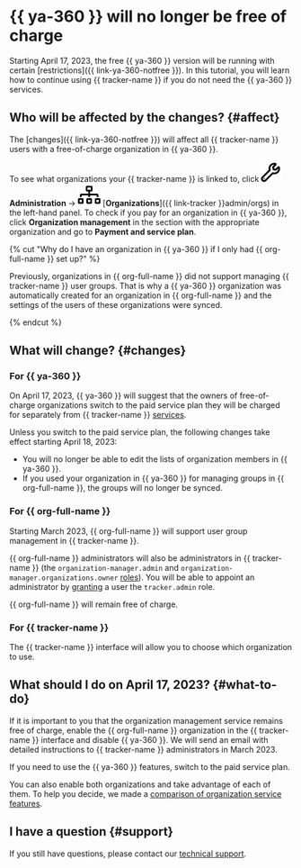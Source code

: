 # {{ ya-360 }} will no longer be free of charge

Starting April 17, 2023, the free {{ ya-360 }} version will be running with certain [restrictions]({{ link-ya-360-notfree }}). In this tutorial, you will learn how to continue using {{ tracker-name }} if you do not need the {{ ya-360 }} services.

## Who will be affected by the changes? {#affect}

The [changes]({{ link-ya-360-notfree }}) will affect all {{ tracker-name }} users with a free-of-charge organization in {{ ya-360 }}.

To see what organizations your {{ tracker-name }} is linked to, click ![](../_assets/tracker/svg/admin.svg) **Administration** → ![](../_assets/tracker/svg/organizations.svg) [**Organizations**]({{ link-tracker }}admin/orgs) in the left-hand panel. To check if you pay for an organization in {{ ya-360 }}, click **Organization management** in the section with the appropriate organization and go to **Payment and service plan**.

{% cut "Why do I have an organization in {{ ya-360 }} if I only had {{ org-full-name }} set up?" %}

Previously, organizations in {{ org-full-name }} did not support managing {{ tracker-name }} user groups. That is why a {{ ya-360 }} organization was automatically created for an organization in {{ org-full-name }} and the settings of the users of these organizations were synced.

{% endcut %}

## What will change? {#changes}

### For {{ ya-360 }}

On April 17, 2023, {{ ya-360 }} will suggest that the owners of free-of-charge organizations switch to the paid service plan they will be charged for separately from {{ tracker-name }} [services](./pricing.md).

Unless you switch to the paid service plan, the following changes take effect starting April 18, 2023:
* You will no longer be able to edit the lists of organization members in {{ ya-360 }}.
* If you used your organization in {{ ya-360 }} for managing groups in {{ org-full-name }}, the groups will no longer be synced.

### For {{ org-full-name }}

Starting March 2023, {{ org-full-name }} will support user group management in {{ tracker-name }}.

{{ org-full-name }} administrators will also be administrators in {{ tracker-name }} (the `organization-manager.admin` and `organization-manager.organizations.owner` [roles](../organization/roles.md#admin)). You will be able to appoint an administrator by [granting](../organization/roles.md) a user the `tracker.admin` role.

{{ org-full-name }} will remain free of charge.

### For {{ tracker-name }}

The {{ tracker-name }} interface will allow you to choose which organization to use.

## What should I do on April 17, 2023? {#what-to-do}

If it is important to you that the organization management service remains free of charge, enable the {{ org-full-name }} organization in the {{ tracker-name }} interface and disable {{ ya-360 }}. We will send an email with detailed instructions to {{ tracker-name }} administrators in March 2023.

If you need to use the {{ ya-360 }} features, switch to the paid service plan.

You can also enable both organizations and take advantage of each of them. To help you decide, we made a [comparison of organization service features](./cloud-vs-360.md#features).

## I have a question {#support}

If you still have questions, please contact our [technical support](troubleshooting.md).

